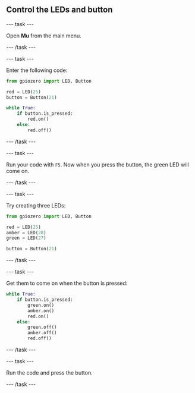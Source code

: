 ## Control the LEDs and button

\--- task \---

Open **Mu** from the main menu.

\--- /task \---

\--- task \---

Enter the following code:

```python
from gpiozero import LED, Button

red = LED(25)
button = Button(21)

while True:
    if button.is_pressed:
        red.on()
    else:
        red.off()
```

\--- /task \---

\--- task \---

Run your code with `F5`. Now when you press the button, the green LED will come on.

\--- /task \---

\--- task \---

Try creating three LEDs:

```python
from gpiozero import LED, Button

red = LED(25)
amber = LED(28)
green = LED(27)

button = Button(21)
```

\--- /task \---

\--- task \---

Get them to come on when the button is pressed:

```python
while True:
    if button.is_pressed:
        green.on()
        amber.on()
        red.on()
    else:
        green.off()
        amber.off()
        red.off()
```

\--- /task \---

\--- task \---

Run the code and press the button.

\--- /task \---